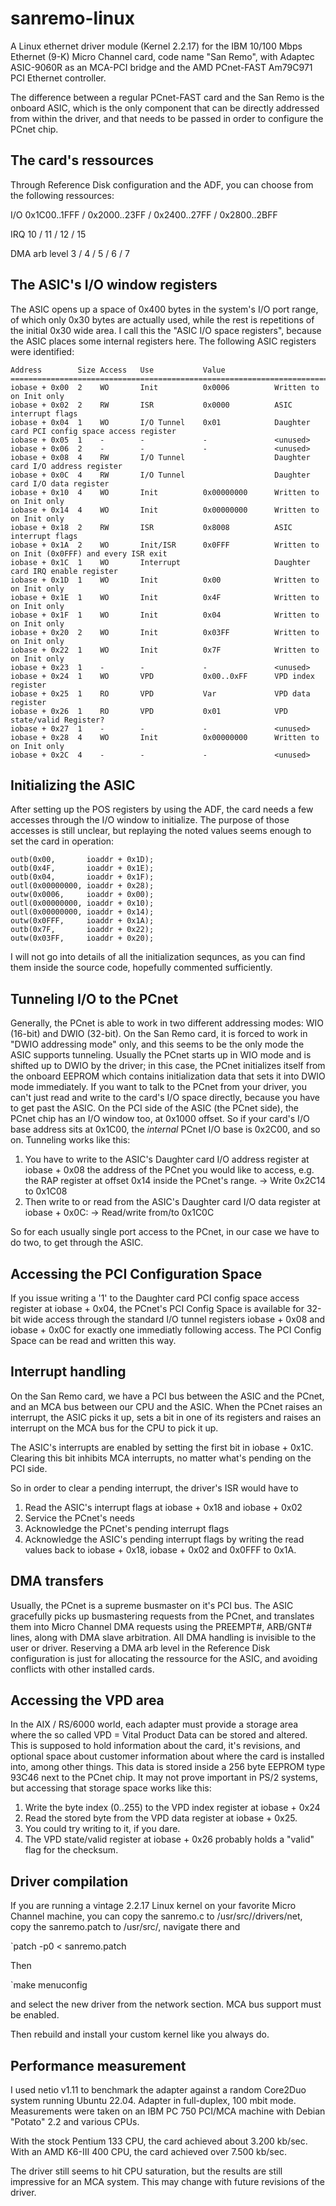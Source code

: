 # sanremo-linux

A Linux ethernet driver module (Kernel 2.2.17) for the IBM 10/100 Mbps Ethernet (9-K)
Micro Channel card, code name "San Remo", with Adaptec ASIC-9060R as an MCA-PCI bridge
and the AMD PCnet-FAST Am79C971 PCI Ethernet controller.

The difference between a regular PCnet-FAST card and the San Remo is the onboard ASIC,
which is the only component that can be directly addressed from within the driver,
and that needs to be passed in order to configure the PCnet chip.

## The card's ressources

Through Reference Disk configuration and the ADF, you can choose from the following ressources:

I/O 0x1C00..1FFF / 0x2000..23FF / 0x2400..27FF / 0x2800..2BFF

IRQ 10 / 11 / 12 / 15

DMA arb level 3 / 4 / 5 / 6 / 7 
    
## The ASIC's I/O window registers

The ASIC opens up a space of 0x400 bytes in the system's I/O port range, of which only
0x30 bytes are actually used, while the rest is repetitions of the initial 0x30 wide area.
I call this the "ASIC I/O space registers", because the ASIC places some internal registers
here. The following ASIC registers were identified:

```				
Address        Size Access   Use           Value
======================================================================================
iobase + 0x00  2    WO       Init          0x0006          Written to on Init only
iobase + 0x02  2    RW       ISR           0x0000          ASIC interrupt flags
iobase + 0x04  1    WO       I/O Tunnel    0x01            Daughter card PCI config space access register
iobase + 0x05  1    -        -             -               <unused>
iobase + 0x06  2    -        -             -               <unused>
iobase + 0x08  4    RW       I/O Tunnel                    Daughter card I/O address register
iobase + 0x0C  4    RW       I/O Tunnel                    Daughter card I/O data register
iobase + 0x10  4    WO       Init          0x00000000      Written to on Init only
iobase + 0x14  4    WO       Init          0x00000000      Written to on Init only
iobase + 0x18  2    RW       ISR           0x8008          ASIC interrupt flags
iobase + 0x1A  2    WO       Init/ISR      0x0FFF          Written to on Init (0x0FFF) and every ISR exit
iobase + 0x1C  1    WO       Interrupt                     Daughter card IRQ enable register
iobase + 0x1D  1    WO       Init          0x00            Written to on Init only
iobase + 0x1E  1    WO       Init          0x4F            Written to on Init only
iobase + 0x1F  1    WO       Init          0x04            Written to on Init only
iobase + 0x20  2    WO       Init          0x03FF          Written to on Init only
iobase + 0x22  1    WO       Init          0x7F            Written to on Init only
iobase + 0x23  1    -        -             -               <unused>
iobase + 0x24  1    WO       VPD           0x00..0xFF      VPD index register
iobase + 0x25  1    RO       VPD           Var             VPD data register
iobase + 0x26  1    RO       VPD           0x01            VPD state/valid Register?
iobase + 0x27  1    -	     -  	       -               <unused>
iobase + 0x28  4    WO       Init          0x00000000      Written to on Init only
iobase + 0x2C  4    -	     -             -               <unused>
```

## Initializing the ASIC

After setting up the POS registers by using the ADF, the card needs a few accesses through the
I/O window to initialize.
The purpose of those accesses is still unclear, but replaying the noted values seems enough to
set the card in operation:

```
outb(0x00,       ioaddr + 0x1D);
outb(0x4F,       ioaddr + 0x1E);
outb(0x04,       ioaddr + 0x1F);                                    
outl(0x00000000, ioaddr + 0x28);
outw(0x0006,     ioaddr + 0x00);
outl(0x00000000, ioaddr + 0x10);
outl(0x00000000, ioaddr + 0x14);
outw(0x0FFF,     ioaddr + 0x1A);
outb(0x7F,       ioaddr + 0x22);
outw(0x03FF,     ioaddr + 0x20);
```
	
I will not go into details of all the initialization sequnces, as you can find them inside the
source code, hopefully commented sufficiently.

## Tunneling I/O to the PCnet

Generally, the PCnet is able to work in two different addressing modes: WIO (16-bit) and DWIO (32-bit).
On the San Remo card, it is forced to work in "DWIO addressing mode" only, and this seems to be the only
mode the ASIC supports tunneling.
Usually the PCnet starts up in WIO mode and is shifted up to DWIO by the driver; in this case, the PCnet
initializes itself from the onboard EEPROM which contains initialization data that sets it into DWIO
mode immediately.
If you want to talk to the PCnet from your driver, you can't just read and write to the card's I/O space
directly, because you have to get past the ASIC.
On the PCI side of the ASIC (the PCnet side), the PCnet chip has an I/O window too, at 0x1000 offset.
So if your card's I/O base address sits at 0x1C00, the *internal* PCnet I/O base is 0x2C00, and so on.
Tunneling works like this:

1) You have to write to the ASIC's Daughter card I/O address register at iobase + 0x08 the address of
   the PCnet you would like to access, e.g. the RAP register at offset 0x14 inside the PCnet's range.
   -> Write 0x2C14 to 0x1C08
2) Then write to or read from the ASIC's Daughter card I/O data register at iobase + 0x0C:
   -> Read/write from/to 0x1C0C
   
So for each usually single port access to the PCnet, in our case we have to do two, to get through the ASIC.

## Accessing the PCI Configuration Space

If you issue writing a '1' to the Daughter card PCI config space access register at iobase + 0x04,
the PCnet's PCI Config Space is available for 32-bit wide access through the standard I/O tunnel registers
iobase + 0x08 and iobase + 0x0C for exactly one immediatly following access.
The PCI Config Space can be read and written this way.

## Interrupt handling

On the San Remo card, we have a PCI bus between the ASIC and the PCnet, and an MCA bus between our CPU
and the ASIC. When the PCnet raises an interrupt, the ASIC picks it up, sets a bit in one of its registers
and raises an interrupt on the MCA bus for the CPU to pick it up.

The ASIC's interrupts are enabled by setting the first bit in iobase + 0x1C.
Clearing this bit inhibits MCA interrupts, no matter what's pending on the PCI side.

So in order to clear a pending interrupt, the driver's ISR would have to 

1) Read the ASIC's interrupt flags at iobase + 0x18 and iobase + 0x02
2) Service the PCnet's needs
3) Acknowledge the PCnet's pending interrupt flags
4) Acknowledge the ASIC's pending interrupt flags by writing the read
   values back to iobase + 0x18, iobase + 0x02 and 0x0FFF to 0x1A.
   
## DMA transfers

Usually, the PCnet is a supreme busmaster on it's PCI bus.
The ASIC gracefully picks up busmastering requests from the PCnet, and translates them into 
Micro Channel DMA requests using the PREEMPT#, ARB/GNT# lines, along with DMA slave arbitration.
All DMA handling is invisible to the user or driver.
Reserving a DMA arb level in the Reference Disk configuration is just for allocating the ressource
for the ASIC, and avoiding conflicts with other installed cards.
   
## Accessing the VPD area

In the AIX / RS/6000 world, each adapter must provide a storage area where the so called 
VPD = Vital Product Data can be stored and altered.
This is supposed to hold information about the card, it's revisions, and optional space
about customer information about where the card is installed into, among other things.
This data is stored inside a 256 byte EEPROM type 93C46 next to the PCnet chip.
It may not prove important in PS/2 systems, but accessing that storage space works like this:

1) Write the byte index (0..255) to the VPD index register at iobase + 0x24
2) Read the stored byte from the VPD data register at iobase + 0x25.
3) You could try writing to it, if you dare.
4) The VPD state/valid register at iobase + 0x26 probably holds a "valid" flag for the checksum.

## Driver compilation

If you are running a vintage 2.2.17 Linux kernel on your favorite Micro Channel machine,
you can copy the sanremo.c to /usr/src/<kernel-src>/drivers/net, copy the sanremo.patch to
/usr/src/<kernel-src>, navigate there and

`patch -p0 < sanremo.patch

Then 

`make menuconfig

and select the new driver from the network section.
MCA bus support must be enabled.

Then rebuild and install your custom kernel like you always do.

## Performance measurement

I used netio v1.11 to benchmark the adapter against a random Core2Duo system running Ubuntu 22.04.
Adapter in full-duplex, 100 mbit mode.
Measurements were taken on an IBM PC 750 PCI/MCA machine with Debian "Potato" 2.2 and various CPUs.

With the stock Pentium 133 CPU, the card achieved about 3.200 kb/sec.
With an AMD K6-III 400 CPU, the card achieved over 7.500 kb/sec.

The driver still seems to hit CPU saturation, but the results are still impressive for an MCA system.
This may change with future revisions of the driver.	